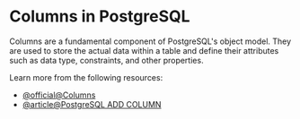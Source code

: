 # Columns in PostgreSQL

Columns are a fundamental component of PostgreSQL's object model. They are used to store the actual data within a table and define their attributes such as data type, constraints, and other properties. 

Learn more from the following resources:

- [@official@Columns](https://www.postgresql.org/docs/current/infoschema-columns.html)
- [@article@PostgreSQL ADD COLUMN](https://www.w3schools.com/postgresql/postgresql_add_column.php)